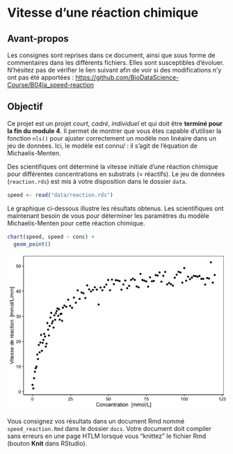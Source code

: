 Vitesse d’une réaction chimique
================

<!--- do not edit readme.md ---->

## Avant-propos

Les consignes sont reprises dans ce document, ainsi que sous forme de
commentaires dans les différents fichiers. Elles sont susceptibles
d’évoluer. N’hésitez pas de vérifier le lien suivant afin de voir si des
modifications n’y ont pas été apportées :
<https://github.com/BioDataScience-Course/B04Ia_speed-reaction>

## Objectif

Ce projet est un projet *court*, *cadré*, *individuel* et qui doit être
**terminé pour la fin du module 4**. Il permet de montrer que vous êtes
capable d’utiliser la fonction `nls()` pour ajuster correctement un
modèle non linéaire dans un jeu de données. Ici, le modèle est connu/ :
il s’agit de l’équation de Michaelis-Menten.

Des scientifiques ont déterminé la vitesse initiale d’une réaction
chimique pour différentes concentrations en substrats (= réactifs). Le
jeu de données (`reaction.rds`) est mis à votre disposition dans le
dossier `data`.

``` r
speed <- read("data/reaction.rds")
```

Le graphique ci-dessous illustre les résultats obtenus. Les
scientifiques ont maintenant besoin de vous pour déterminer les
paramètres du modèle Michaelis-Menten pour cette réaction chimique.

``` r
chart(speed, speed ~ conc) +
  geom_point()
```

![](README_files/figure-gfm/unnamed-chunk-2-1.png)<!-- -->

Vous consignez vos résultats dans un document Rmd nommé
`speed_reaction.Rmd` dans le dossier `docs`. Votre document doit
compiler sans erreurs en une page HTLM lorsque vous “knittez” le fichier
Rmd (bouton **Knit** dans RStudio).
